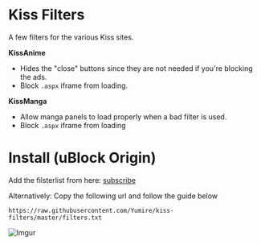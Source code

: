 # Kiss Filters

A few filters for the various Kiss sites.

**KissAnime**

* Hides the "close" buttons since they are not needed if you're blocking the ads.
* Block `.aspx` iframe from loading.

**KissManga**

* Allow manga panels to load properly when a bad filter is used.
* Block `.aspx` iframe from loading

# Install (uBlock Origin)

Add the filsterlist from here: [subscribe](https://subscribe.adblockplus.org/?location=https://raw.githubusercontent.com/Yumire/kiss-filters/master/filters.txt&title=kiss-filters)

Alternatively: Copy the following url and follow the guide below

`https://raw.githubusercontent.com/Yumire/kiss-filters/master/filters.txt`

![Imgur](https://i.imgur.com/xWRjSpw.png)
